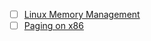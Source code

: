 - [ ] [Linux Memory Management](https://origin.kernel.org/doc/html/v6.12/admin-guide/mm/)
- [ ] [Paging on x86](https://www.youtube.com/watch?v=dn55T2q63RU)
